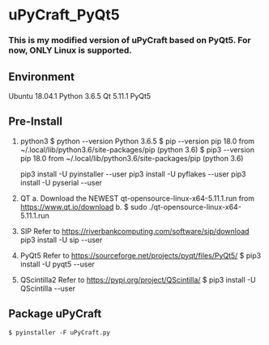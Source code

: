 # uPyCraft_PyQt5
### This is my modified version of uPyCraft based on PyQt5. For now, ONLY Linux is supported.

## Environment
Ubuntu 18.04.1
Python 3.6.5
Qt 5.11.1
PyQt5

## Pre-Install

1. python3
	$ python --version
    Python 3.6.5
    $ pip --version
    pip 18.0 from ~/.local/lib/python3.6/site-packages/pip (python 3.6)
    $ pip3 --version
    pip 18.0 from ~/.local/lib/python3.6/site-packages/pip (python 3.6)

    pip3 install -U pyinstaller --user
    pip3 install -U pyflakes --user
    pip3 install -U pyserial --user

2. QT
    a. Download the NEWEST qt-opensource-linux-x64-5.11.1.run from https://www.qt.io/download
	b. $ sudo ./qt-opensource-linux-x64-5.11.1.run

3. SIP
    Refer to https://riverbankcomputing.com/software/sip/download
    pip3 install -U sip --user
        
4. PyQt5
    Refer to https://sourceforge.net/projects/pyqt/files/PyQt5/
	$ pip3 install -U pyqt5 --user

5. QScintilla2
    Refer to https://pypi.org/project/QScintilla/
    $ pip3 install -U QScintilla --user


## Package uPyCraft
    $ pyinstaller -F uPyCraft.py
